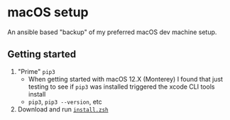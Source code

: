 # macOS setup

An ansible based "backup" of my preferred macOS dev machine setup.

## Getting started

 1. "Prime" `pip3`
    * When getting started with macOS 12.X (Monterey) I found that just testing to see if `pip3` was installed triggered the xcode CLI tools install
    * `pip3`, `pip3 --version`, etc
 1. Download and run [`install.zsh`](install.zsh)
       